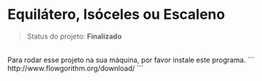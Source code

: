 # Equilátero, Isóceles ou Escaleno
> Status do projeto: <strong>Finalizado</strong>
<br>
Para rodar esse projeto na sua máquina, por favor instale este programa.
```
http://www.flowgorithm.org/download/
```
